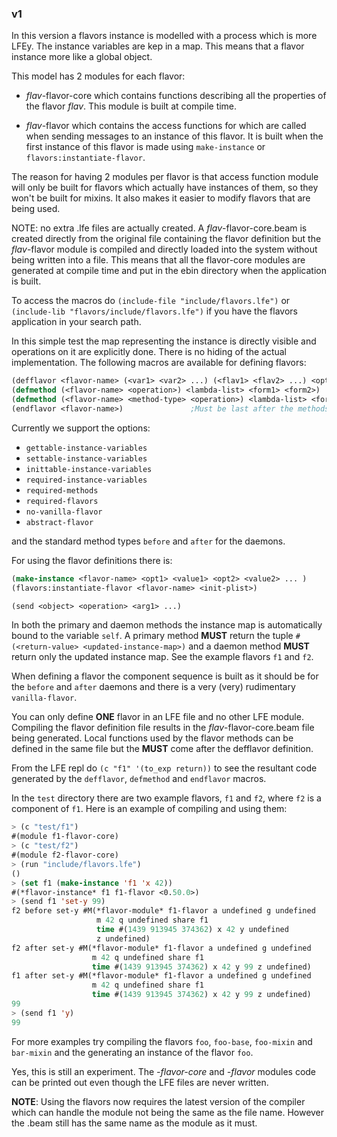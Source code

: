 ### v1

In this version a flavors instance is modelled with a process which is
more LFEy. The instance variables are kep in a map. This means that a
flavor instance more like a global object.

This model has 2 modules for each flavor:

- *flav*-flavor-core which contains functions describing all the
  properties of the flavor *flav*. This module is built at compile
  time.

- *flav*-flavor which contains the access functions for which are
  called when sending messages to an instance of this flavor. It is
  built when the first instance of this flavor is made using
  ``make-instance`` or ``flavors:instantiate-flavor``.

The reason for having 2 modules per flavor is that access function
module will only be built for flavors which actually have instances of
them, so they won't be built for mixins. It also makes it easier to
modify flavors that are being used.

NOTE: no extra .lfe files are actually created. A
*flav*-flavor-core.beam is created directly from the original file
containing the flavor definition but the *flav*-flavor module is
compiled and directly loaded into the system without being written
into a file. This means that all the flavor-core modules are generated
at compile time and put in the ebin directory when the application is
built.

To access the macros do ``(include-file "include/flavors.lfe")`` or
``(include-lib "flavors/include/flavors.lfe")`` if you have the
flavors application in your search path.

In this simple test the map representing the instance is directly
visible and operations on it are explicitly done. There is no hiding
of the actual implementation. The following macros are available for
defining flavors:

```lisp
(defflavor <flavor-name> (<var1> <var2> ...) (<flav1> <flav2> ...) <opt1> <opt2> ...)
(defmethod (<flavor-name> <operation>) <lambda-list> <form1> <form2>)
(defmethod (<flavor-name> <method-type> <operation>) <lambda-list> <form1> <form2>)
(endflavor <flavor-name>)               ;Must be last after the methods
```

Currently we support the options:

- ``gettable-instance-variables``
- ``settable-instance-variables``
- ``inittable-instance-variables``
- ``required-instance-variables``
- ``required-methods``
- ``required-flavors``
- ``no-vanilla-flavor``
- ``abstract-flavor``

and the standard method types ``before`` and ``after`` for the
daemons.

For using the flavor definitions there is:

```lisp
(make-instance <flavor-name> <opt1> <value1> <opt2> <value2> ... )
(flavors:instantiate-flavor <flavor-name> <init-plist>)

(send <object> <operation> <arg1> ...)
```

In both the primary and daemon methods the instance map is
automatically bound to the variable ``self``.  A primary method
**MUST** return the tuple ``#(<return-value> <updated-instance-map>)``
and a daemon method **MUST** return only the updated instance map. See
the example flavors ``f1`` and ``f2``.

When defining a flavor the component sequence is built as it should be
for the ``before`` and ``after`` daemons and there is a very (very)
rudimentary ``vanilla-flavor``.

You can only define **ONE** flavor in an LFE file and no other LFE
module. Compiling the flavor definition file results in the
*flav*-flavor-core.beam file being generated. Local functions used by
the flavor methods can be defined in the same file but the **MUST**
come after the defflavor definition.

From the LFE repl do ``(c "f1" '(to_exp return))`` to see the
resultant code generated by the ``defflavor``, ``defmethod`` and
``endflavor`` macros. 

In the ``test`` directory there are two example flavors, ``f1`` and
``f2``, where ``f2`` is a component of ``f1``. Here is an example of
compiling and using them:

```lisp
> (c "test/f1")
#(module f1-flavor-core)
> (c "test/f2")
#(module f2-flavor-core)
> (run "include/flavors.lfe")
()
> (set f1 (make-instance 'f1 'x 42))
#(*flavor-instance* f1 f1-flavor <0.50.0>)
> (send f1 'set-y 99)
f2 before set-y #M(*flavor-module* f1-flavor a undefined g undefined
                   m 42 q undefined share f1
                   time #(1439 913945 374362) x 42 y undefined
                   z undefined)
f2 after set-y #M(*flavor-module* f1-flavor a undefined g undefined
                  m 42 q undefined share f1
                  time #(1439 913945 374362) x 42 y 99 z undefined)
f1 after set-y #M(*flavor-module* f1-flavor a undefined g undefined
                  m 42 q undefined share f1
                  time #(1439 913945 374362) x 42 y 99 z undefined)
99
> (send f1 'y)   
99
```

For more examples try compiling the flavors ``foo``, ``foo-base``,
``foo-mixin`` and ``bar-mixin`` and the generating an instance of the
flavor ``foo``.

Yes, this is still an experiment. The *-flavor-core* and *-flavor*
modules code can be printed out even though the LFE files are never
written.

**NOTE**: Using the flavors now requires the latest version of the
compiler which can handle the module not being the same as the file
name. However the .beam still has the same name as the module as it
must.